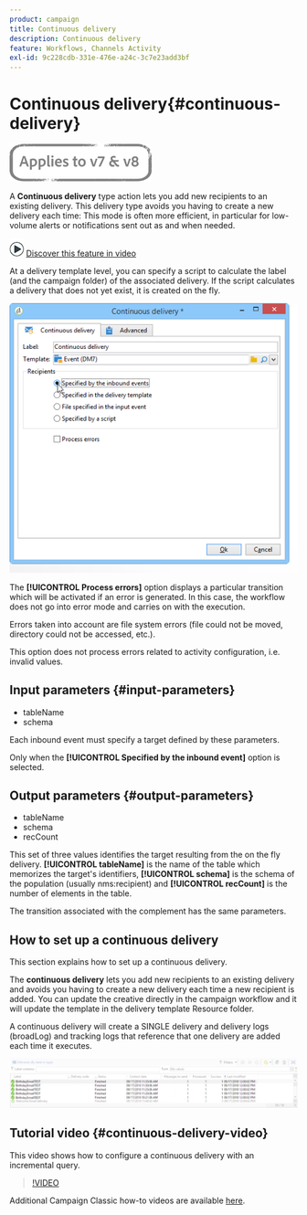 ```yaml
---
product: campaign
title: Continuous delivery
description: Continuous delivery
feature: Workflows, Channels Activity
exl-id: 9c228cdb-331e-476e-a24c-3c7e23add3bf
---
```

# Continuous delivery{#continuous-delivery}

![](../../assets/common.svg)

A **Continuous delivery** type action lets you add new recipients to an existing delivery. This delivery type avoids you having to create a new delivery each time: This mode is often more efficient, in particular for low-volume alerts or notifications sent out as and when needed.

![](assets/do-not-localize/how-to-video.png) [Discover this feature in video](#continuous-delivery-video)

At a delivery template level, you can specify a script to calculate the label (and the campaign folder) of the associated delivery. If the script calculates a delivery that does not yet exist, it is created on the fly.

![](assets/edit_diffusion_fil.png)

The **[!UICONTROL Process errors]** option displays a particular transition which will be activated if an error is generated. In this case, the workflow does not go into error mode and carries on with the execution.

Errors taken into account are file system errors (file could not be moved, directory could not be accessed, etc.).

This option does not process errors related to activity configuration, i.e. invalid values.

## Input parameters {#input-parameters}

* tableName
* schema

Each inbound event must specify a target defined by these parameters.

Only when the **[!UICONTROL Specified by the inbound event]** option is selected.

## Output parameters {#output-parameters}

* tableName
* schema
* recCount

This set of three values identifies the target resulting from the on the fly delivery. **[!UICONTROL tableName]** is the name of the table which memorizes the target's identifiers, **[!UICONTROL schema]** is the schema of the population (usually nms:recipient) and **[!UICONTROL recCount]** is the number of elements in the table.

The transition associated with the complement has the same parameters.

## How to set up a continuous delivery

This section explains how to set up a continuous delivery.

The **continuous delivery** lets you add new recipients to an existing delivery and avoids you having to create a new delivery each time a new recipient is added. You can update the creative directly in the campaign workflow and it will update the template in the delivery template Resource folder.  
  
A continuous delivery will create a SINGLE delivery and delivery logs (broadLog) and tracking logs that reference that one delivery are added each time it executes.

![Continuous Delivery](assets/delivery_continuous.jpg)

## Tutorial video {#continuous-delivery-video}

This video shows how to configure a continuous delivery with an incremental query.

>[!VIDEO](https://video.tv.adobe.com/v/25039?quality=12)

Additional Campaign Classic how-to videos are available [here](https://experienceleague.adobe.com/docs/campaign-classic-learn/tutorials/overview.html).
